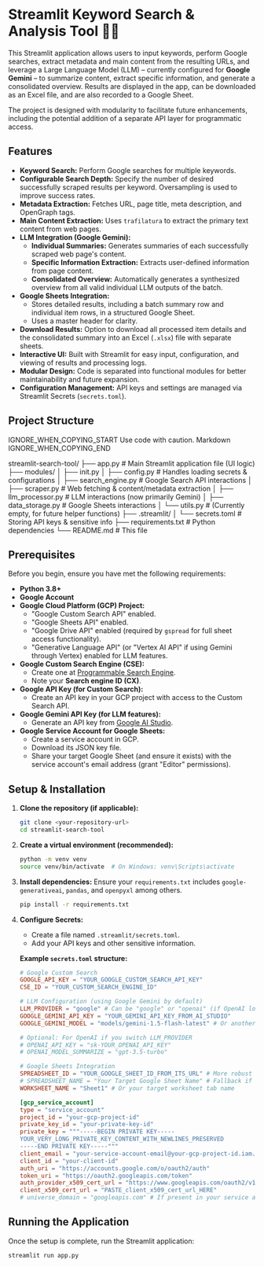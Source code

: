       
# Streamlit Keyword Search & Analysis Tool 🔎📝

This Streamlit application allows users to input keywords, perform Google searches, extract metadata and main content from the resulting URLs, and leverage a Large Language Model (LLM) – currently configured for **Google Gemini** – to summarize content, extract specific information, and generate a consolidated overview. Results are displayed in the app, can be downloaded as an Excel file, and are also recorded to a Google Sheet.

The project is designed with modularity to facilitate future enhancements, including the potential addition of a separate API layer for programmatic access.

## Features

*   **Keyword Search:** Perform Google searches for multiple keywords.
*   **Configurable Search Depth:** Specify the number of desired successfully scraped results per keyword. Oversampling is used to improve success rates.
*   **Metadata Extraction:** Fetches URL, page title, meta description, and OpenGraph tags.
*   **Main Content Extraction:** Uses `trafilatura` to extract the primary text content from web pages.
*   **LLM Integration (Google Gemini):**
    *   **Individual Summaries:** Generates summaries of each successfully scraped web page's content.
    *   **Specific Information Extraction:** Extracts user-defined information from page content.
    *   **Consolidated Overview:** Automatically generates a synthesized overview from all valid individual LLM outputs of the batch.
*   **Google Sheets Integration:**
    *   Stores detailed results, including a batch summary row and individual item rows, in a structured Google Sheet.
    *   Uses a master header for clarity.
*   **Download Results:** Option to download all processed item details and the consolidated summary into an Excel (`.xlsx`) file with separate sheets.
*   **Interactive UI:** Built with Streamlit for easy input, configuration, and viewing of results and processing logs.
*   **Modular Design:** Code is separated into functional modules for better maintainability and future expansion.
*   **Configuration Management:** API keys and settings are managed via Streamlit Secrets (`secrets.toml`).

## Project Structure

    

IGNORE_WHEN_COPYING_START
Use code with caution. Markdown
IGNORE_WHEN_COPYING_END

streamlit-search-tool/
├── app.py # Main Streamlit application file (UI logic)
├── modules/
│ ├── init.py
│ ├── config.py # Handles loading secrets & configurations
│ ├── search_engine.py # Google Search API interactions
│ ├── scraper.py # Web fetching & content/metadata extraction
│ ├── llm_processor.py # LLM interactions (now primarily Gemini)
│ ├── data_storage.py # Google Sheets interactions
│ └── utils.py # (Currently empty, for future helper functions)
├── .streamlit/
│ └── secrets.toml # Storing API keys & sensitive info
├── requirements.txt # Python dependencies
└── README.md # This file

      
## Prerequisites

Before you begin, ensure you have met the following requirements:

*   **Python 3.8+**
*   **Google Account**
*   **Google Cloud Platform (GCP) Project:**
    *   "Google Custom Search API" enabled.
    *   "Google Sheets API" enabled.
    *   "Google Drive API" enabled (required by `gspread` for full sheet access functionality).
    *   "Generative Language API" (or "Vertex AI API" if using Gemini through Vertex) enabled for LLM features.
*   **Google Custom Search Engine (CSE):**
    *   Create one at [Programmable Search Engine](https://programmablesearchengine.google.com/).
    *   Note your **Search engine ID (CX)**.
*   **Google API Key (for Custom Search):**
    *   Create an API key in your GCP project with access to the Custom Search API.
*   **Google Gemini API Key (for LLM features):**
    *   Generate an API key from [Google AI Studio](https://aistudio.google.com/app/apikey).
*   **Google Service Account for Google Sheets:**
    *   Create a service account in GCP.
    *   Download its JSON key file.
    *   Share your target Google Sheet (and ensure it exists) with the service account's email address (grant "Editor" permissions).

## Setup & Installation

1.  **Clone the repository (if applicable):**
    ```bash
    git clone <your-repository-url>
    cd streamlit-search-tool
    ```

2.  **Create a virtual environment (recommended):**
    ```bash
    python -m venv venv
    source venv/bin/activate  # On Windows: venv\Scripts\activate
    ```

3.  **Install dependencies:**
    Ensure your `requirements.txt` includes `google-generativeai`, `pandas`, and `openpyxl` among others.
    ```bash
    pip install -r requirements.txt
    ```

4.  **Configure Secrets:**
    *   Create a file named `.streamlit/secrets.toml`.
    *   Add your API keys and other sensitive information.

    **Example `secrets.toml` structure:**
    ```toml
    # Google Custom Search
    GOOGLE_API_KEY = "YOUR_GOOGLE_CUSTOM_SEARCH_API_KEY"
    CSE_ID = "YOUR_CUSTOM_SEARCH_ENGINE_ID"

    # LLM Configuration (using Google Gemini by default)
    LLM_PROVIDER = "google" # Can be "google" or "openai" (if OpenAI logic is retained/added)
    GOOGLE_GEMINI_API_KEY = "YOUR_GEMINI_API_KEY_FROM_AI_STUDIO"
    GOOGLE_GEMINI_MODEL = "models/gemini-1.5-flash-latest" # Or another model like "models/gemini-pro"

    # Optional: For OpenAI if you switch LLM_PROVIDER
    # OPENAI_API_KEY = "sk-YOUR_OPENAI_API_KEY"
    # OPENAI_MODEL_SUMMARIZE = "gpt-3.5-turbo"

    # Google Sheets Integration
    SPREADSHEET_ID = "YOUR_GOOGLE_SHEET_ID_FROM_ITS_URL" # More robust
    # SPREADSHEET_NAME = "Your Target Google Sheet Name" # Fallback if ID is not used
    WORKSHEET_NAME = "Sheet1" # Or your target worksheet tab name

    [gcp_service_account]
    type = "service_account"
    project_id = "your-gcp-project-id"
    private_key_id = "your-private-key-id"
    private_key = """-----BEGIN PRIVATE KEY-----
    YOUR_VERY_LONG_PRIVATE_KEY_CONTENT_WITH_NEWLINES_PRESERVED
    -----END PRIVATE KEY-----"""
    client_email = "your-service-account-email@your-gcp-project-id.iam.gserviceaccount.com"
    client_id = "your-client-id"
    auth_uri = "https://accounts.google.com/o/oauth2/auth"
    token_uri = "https://oauth2.googleapis.com/token"
    auth_provider_x509_cert_url = "https://www.googleapis.com/oauth2/v1/certs"
    client_x509_cert_url = "PASTE_client_x509_cert_url_HERE"
    # universe_domain = "googleapis.com" # If present in your service account JSON
    ```

## Running the Application

Once the setup is complete, run the Streamlit application:

```bash
streamlit run app.py

    
